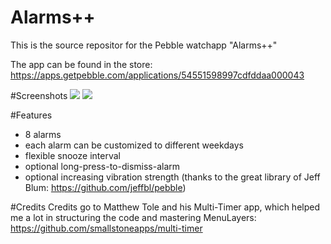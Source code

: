 Alarms++
==============

This is the source repositor for the Pebble watchapp "Alarms++"

The app can be found in the store: https://apps.getpebble.com/applications/54551598997cdfddaa000043

#Screenshots
<img src="https://assets.getpebble.com/api/file/1I7jFToIQn2xdc7YFCiP/convert?cache=true&w=144&h=168&fit="></img>
<img src="https://assets.getpebble.com/api/file/mLDugb9JQjucO6KZHeNa/convert?cache=true&w=144&h=168&fit="></img>

#Features
- 8 alarms
- each alarm can be customized to different weekdays
- flexible snooze interval
- optional long-press-to-dismiss-alarm
- optional increasing vibration strength (thanks to the great library of Jeff Blum: https://github.com/jeffbl/pebble)

#Credits
Credits go to Matthew Tole and his Multi-Timer app, which helped me a lot in structuring the code and mastering MenuLayers: https://github.com/smallstoneapps/multi-timer
